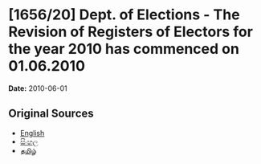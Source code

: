 # [1656/20] Dept. of Elections - The Revision of Registers of Electors for the year 2010 has commenced on 01.06.2010

**Date:** 2010-06-01

## Original Sources

- [English](https://documents.gov.lk/view/extra-gazettes/2010/6/1656-20_E.pdf)
- [සිංහල](https://documents.gov.lk/view/extra-gazettes/2010/6/1656-20_S.pdf)
- [தமிழ்](https://documents.gov.lk/view/extra-gazettes/2010/6/1656-20_T.pdf)
